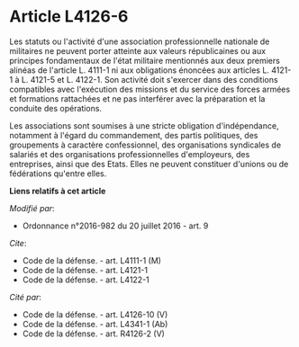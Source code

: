 # Article L4126-6

Les statuts ou l'activité d'une association professionnelle nationale de militaires ne peuvent porter atteinte aux valeurs
républicaines ou aux principes fondamentaux de l'état militaire mentionnés aux deux premiers alinéas de l'article L. 4111-1
ni aux obligations énoncées aux articles L. 4121-1 à L. 4121-5 et L. 4122-1. Son activité doit s'exercer dans des conditions
compatibles avec l'exécution des missions et du service des forces armées et formations rattachées et ne pas interférer avec
la préparation et la conduite des opérations. 

Les associations sont soumises à une stricte obligation d'indépendance, notamment à l'égard du commandement, des partis
politiques, des groupements à caractère confessionnel, des organisations syndicales de salariés et des organisations
professionnelles d'employeurs, des entreprises, ainsi que des Etats. Elles ne peuvent constituer d'unions ou de fédérations
qu'entre elles.

**Liens relatifs à cet article**

_Modifié par_:

  - Ordonnance n°2016-982 du 20 juillet 2016 - art. 9

_Cite_:

  - Code de la défense. - art. L4111-1 (M)
  - Code de la défense. - art. L4121-1
  - Code de la défense. - art. L4122-1

_Cité par_:

  - Code de la défense. - art. L4126-10 (V)
  - Code de la défense. - art. L4341-1 (Ab)
  - Code de la défense. - art. R4126-2 (V)
